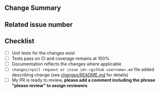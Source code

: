 <!-- Thank you for your contribution! -->
<!-- Unless your change is trivial, please create an issue to discuss the change before creating a PR -->
<!-- We're currently in the process of rewriting pydantic in preparation for V2, see https://docs.pydantic.dev/blog/pydantic-v2/. -->
<!-- **Note:** if you're making a pull request to fix pydantic v1.10, please make it against the `1.10.X-fixes` branch. -->

## Change Summary

<!-- Please give a short summary of the changes. -->

## Related issue number

<!-- Are there any issues opened that will be resolved by merging this change? -->
<!-- WARNING: please use "fix #123" style references so the issue is closed when this PR is merged. -->

## Checklist

* [ ] Unit tests for the changes exist
* [ ] Tests pass on CI and coverage remains at 100%
* [ ] Documentation reflects the changes where applicable
* [ ] `changes/<pull request or issue id>-<github username>.md` file added describing change
  (see [changes/README.md](https://github.com/samuelcolvin/pydantic/blob/master/changes/README.md) for details)
* [ ] My PR is ready to review, **please add a comment including the phrase "please review" to assign reviewers**
